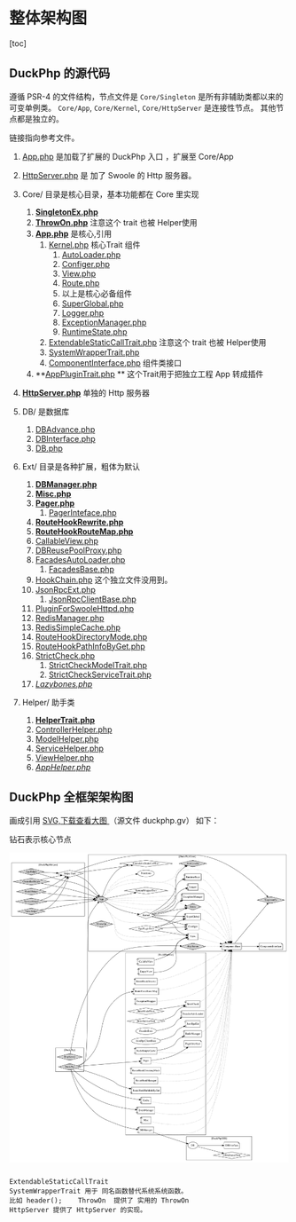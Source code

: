 # 整体架构图
[toc]
## DuckPhp 的源代码
遵循 PSR-4 的文件结构，节点文件是 `Core/Singleton` 是所有非辅助类都以来的可变单例类。
`Core/App`, `Core/Kernel`, `Core/HttpServer` 是连接性节点。 其他节点都是独立的。

链接指向参考文件。

1. [App.php](ref/App.md) 是加载了扩展的 DuckPhp 入口 ，扩展至 Core/App

2. [HttpServer.php](ref/HttpServer.md) 是 加了 Swoole 的 Http 服务器。

3. Core/ 目录是核心目录，基本功能都在 Core 里实现
   1. **[SingletonEx.php](ref/Core-SingletonEx.php)**  
   2. **[ThrowOn.php](ref/Core-ThrowOn.md)** 注意这个 trait 也被 Helper使用
   3. **[App.php](ref/Core-App.md)** 是核心,引用
        1. [Kernel.php](ref/Core-Kernel.md) 核心Trait 组件
           1. [AutoLoader.php](ref/Core-AutoLoader.md)
           2. [Configer.php](ref/Core-Configer.md)
           3. [View.php](ref/Core-View.md)
           4. [Route.php](ref/Core-Route.md)
           5. 以上是核心必备组件
           6. [SuperGlobal.php](ref/SuperGlobal.md)
           7. [Logger.php](ref/Core-Logger.md)
           8. [ExceptionManager.php](ref/Core-ExceptionManager.md)  
           9. [RuntimeState.php](ref/Core-RuntimeState.md)
        2. [ExtendableStaticCallTrait.php](ref/Core-ExtendableStaticCallTrait.md) 注意这个 trait 也被 Helper使用
        3. [SystemWrapperTrait.php](ref/Core-SystemWrapperTrait.md)
        4. [ComponentInterface.php](ref/Core-ComponentInterface.md) 组件类接口
   3. **[AppPluginTrait.php](ref/Core-AppPluginTrait.md) **  这个Trait用于把独立工程 App 转成插件 
  4. **[HttpServer.php](ref/Core-HttpServer.md)** 单独的 Http 服务器
  
4. DB/ 是数据库
   1. [DBAdvance.php](ref/DB-DBAdvance.md)
   2. [DBInterface.php](ref/DB-DBInterface.md)
   3. [DB.php](ref/DB-DB.md)

5. Ext/ 目录是各种扩展，粗体为默认
   1. **[DBManager.php](ref/Ext-DBManager.md)**
   2. **[Misc.php](ref/Ext-Misc.md)**
   3. **[Pager.php](ref/Ext-Pager.md)**
        1. [PagerInteface.php](ref/Ext-PagerInteface.md)
   4. **[RouteHookRewrite.php](ref/Ext-RouteHookRewrite.md)**
   5. **[RouteHookRouteMap.php](ref/Ext-RouteHookRouteMap.md)**
   6. [CallableView.php](ref/Ext-CallableView.md)
   7. [DBReusePoolProxy.php](ref/Ext-DBReusePoolProxy.md)
   8. [FacadesAutoLoader.php](ref/Ext-FacadesAutoLoader.md)
        1. [FacadesBase.php](ref/Ext-FacadesBase.md)
   9. [HookChain.php](ref/Ext-HookChain.md) 这个独立文件没用到。
   10. [JsonRpcExt.php](ref/Ext-JsonRpcExt.md)
        1. [JsonRpcClientBase.php](ref/Ext-JsonRpcClientBase.md)
   11. [PluginForSwooleHttpd.php](ref/Ext-PluginForSwooleHttpd.md)
   12. [RedisManager.php](ref/Ext-RedisManager.md)
   13. [RedisSimpleCache.php](ref/Ext-RedisSimpleCache.md)
   14. [RouteHookDirectoryMode.php](ref/Ext-RouteHookDirectoryMode.md)
   15. [RouteHookPathInfoByGet.php](ref/Ext-RouteHookPathInfoByGet.md)
   16. [StrictCheck.php](ref/Ext-StrictCheck.md)
         1. [StrictCheckModelTrait.php](ref/Ext-StrictCheckModelTrait.md)
         2. [StrictCheckServiceTrait.php](ref/Ext-StrictCheckServiceTrait.md)
   17. *[Lazybones.php](ref/Ext-Lazybones.md)*
6. Helper/ 助手类
    1. **[HelperTrait.php](ref/Helper-HelperTrait.md)**
    2. [ControllerHelper.php](ref/Helper-ControllerHelper.md)
    3. [ModelHelper.php](ref/Helper-ModelHelper.md)
    4. [ServiceHelper.php](ref/Helper-ServiceHelper.md)
    5. [ViewHelper.php](ref/Helper-ViewHelper.md)
    6. *[AppHelper.php](ref/Helper-AppHelper.md)*

## DuckPhp 全框架架构图

画成引用  [ SVG,下载查看大图 ](duckphp.gv.svg) （源文件 duckphp.gv）  如下：

钻石表示核心节点


![DuckPhp](duckphp.gv.svg)

##### 
    ExtendableStaticCallTrait
    SystemWrapperTrait 用于 同名函数替代系统系统函数。 
    比如 header();    ThrowOn  提供了 实用的 ThrowOn
    HttpServer 提供了 HttpServer 的实现。
